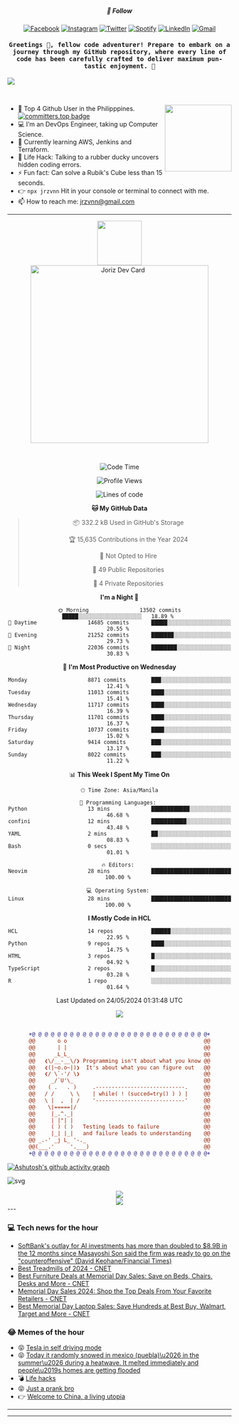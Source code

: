 <h5 align="center">💬 Follow</h5>
<div align="center">

[![Facebook](https://img.shields.io/badge/Facebook-%231877F2.svg?style=for-the-badge&logo=Facebook&logoColor=white)](https://www.facebook.com/Horisyo/)
[![Instagram](https://img.shields.io/badge/Instagram-%23E4405F.svg?style=for-the-badge&logo=Instagram&logoColor=white)](https://www.instagram.com/jrzvnn_/)
[![Twitter](https://img.shields.io/badge/Twitter-%231DA1F2.svg?style=for-the-badge&logo=Twitter&logoColor=white)](https://twitter.com/jrz_studies)
[![Spotify](https://img.shields.io/badge/Spotify-%231ED760.svg?style=for-the-badge&logo=Spotify&logoColor=white)](https://open.spotify.com/user/217td4qrc6mzqjodfalmzjpdi?si=b93099b9078c4ccb)
[![LinkedIn](https://img.shields.io/badge/LinkedIn-%230077B5.svg?style=for-the-badge&logo=LinkedIn&logoColor=white)](https://www.linkedin.com/in/jrz-vnn/)
[![Gmail](https://img.shields.io/badge/Gmail-D14836?style=for-the-badge&logo=gmail&logoColor=white)](mailto:jrzvnn@gmail.com)

</div>
<h4 align="center"><samp>Greetings 👋, fellow code adventurer! Prepare to embark on a journey through my GitHub repository, where every line of code has been carefully crafted to deliver maximum pun-tastic enjoyment. 🚀 </samp></h4>

<!--horizontal divider(gradiant)-->
<img src="https://user-images.githubusercontent.com/73097560/115834477-dbab4500-a447-11eb-908a-139a6edaec5c.gif">

&nbsp; 

<img align='right' src='https://github.com/Rishit-dagli/Rishit-dagli/blob/master/images/octocat-anime.gif' width='150"'>

- 🚀 Top 4 Github User in the Philipppines. [![committers.top badge](https://user-badge.committers.top/philippines/jrzvnn.svg)](https://user-badge.committers.top/philippines/USERNAME)
- 💻 I’m an DevOps Engineer, taking up Computer Science.
- 🤖 Currently learning AWS, Jenkins and Terraform.
- 🎯 Life Hack: Talking to a rubber ducky uncovers hidden coding errors.
- ⚡ Fun fact: Can solve a Rubik's Cube less than 15 seconds.
- 👉 `npx jrzvnn` Hit in your console or terminal to connect with me.
- 📫 How to reach me: jrzvnn@gmail.com

---

<!--🖼️OCTOCAT-->
<p align="center">

<img src="https://media.giphy.com/media/IP7sarl7C5lSFCw9rG/giphy.gif"  width="100px" height="100px">
<br />
<a href="https://app.daily.dev/jorizvillanueva"><img src="https://github.com/jrzvnn/jrzvnn/blob/main/devcard.svg" width="400" alt="Joriz Dev Card"/></a>
</p>

<br />
<div align="center">

<!--START_SECTION:waka-->
![Code Time](http://img.shields.io/badge/Code%20Time-258%20hrs%203%20mins-blue)

![Profile Views](http://img.shields.io/badge/Profile%20Views-27-blue)

![Lines of code](https://img.shields.io/badge/From%20Hello%20World%20I%27ve%20Written-1.6%20million%20lines%20of%20code-blue)

**🐱 My GitHub Data** 

> 📦 332.2 kB Used in GitHub's Storage 
 > 
> 🏆 15,635 Contributions in the Year 2024
 > 
> 🚫 Not Opted to Hire
 > 
> 📜 49 Public Repositories 
 > 
> 🔑 4 Private Repositories 
 > 
**I'm a Night 🦉** 

```text
🌞 Morning                13502 commits       █████░░░░░░░░░░░░░░░░░░░░   18.89 % 
🌆 Daytime                14685 commits       █████░░░░░░░░░░░░░░░░░░░░   20.55 % 
🌃 Evening                21252 commits       ███████░░░░░░░░░░░░░░░░░░   29.73 % 
🌙 Night                  22036 commits       ████████░░░░░░░░░░░░░░░░░   30.83 % 
```
📅 **I'm Most Productive on Wednesday** 

```text
Monday                   8871 commits        ███░░░░░░░░░░░░░░░░░░░░░░   12.41 % 
Tuesday                  11013 commits       ████░░░░░░░░░░░░░░░░░░░░░   15.41 % 
Wednesday                11717 commits       ████░░░░░░░░░░░░░░░░░░░░░   16.39 % 
Thursday                 11701 commits       ████░░░░░░░░░░░░░░░░░░░░░   16.37 % 
Friday                   10737 commits       ████░░░░░░░░░░░░░░░░░░░░░   15.02 % 
Saturday                 9414 commits        ███░░░░░░░░░░░░░░░░░░░░░░   13.17 % 
Sunday                   8022 commits        ███░░░░░░░░░░░░░░░░░░░░░░   11.22 % 
```


📊 **This Week I Spent My Time On** 

```text
🕑︎ Time Zone: Asia/Manila

💬 Programming Languages: 
Python                   13 mins             ████████████░░░░░░░░░░░░░   46.68 % 
confini                  12 mins             ███████████░░░░░░░░░░░░░░   43.48 % 
YAML                     2 mins              ██░░░░░░░░░░░░░░░░░░░░░░░   08.83 % 
Bash                     0 secs              ░░░░░░░░░░░░░░░░░░░░░░░░░   01.01 % 

🔥 Editors: 
Neovim                   28 mins             █████████████████████████   100.00 % 

💻 Operating System: 
Linux                    28 mins             █████████████████████████   100.00 % 
```

**I Mostly Code in HCL** 

```text
HCL                      14 repos            ██████░░░░░░░░░░░░░░░░░░░   22.95 % 
Python                   9 repos             ████░░░░░░░░░░░░░░░░░░░░░   14.75 % 
HTML                     3 repos             █░░░░░░░░░░░░░░░░░░░░░░░░   04.92 % 
TypeScript               2 repos             █░░░░░░░░░░░░░░░░░░░░░░░░   03.28 % 
R                        1 repo              ░░░░░░░░░░░░░░░░░░░░░░░░░   01.64 % 
```




 Last Updated on 24/05/2024 01:31:48 UTC
<!--END_SECTION:waka-->

<img src="https://wakatime.com/share/@jrzvnn/70a4618c-7cd9-4016-b7b9-eabe75c837ee.svg">

<br />
<br />

```diff
+@ @ @ @ @ @ @ @ @ @ @ @ @ @ @ @ @ @ @ @ @ @ @ @ @ @ @ @+
@@       o o                                           @@
@@       | |                                           @@
@@      _L_L_                                          @@
@@   ❮\/__-__\/❯ Programming isn't about what you know @@
@@   ❮(|~o.o~|)❯  It's about what you can figure out   @@
@@   ❮/ \`-'/ \❯                                       @@
@@     _/`U'\_                                         @@
@@    ( .   . )     .----------------------------.     @@
@@   / /     \ \    | while( ! (succed=try() ) ) |     @@
@@   \ |  ,  | /    '----------------------------'     @@
@@    \|=====|/                                        @@
@@     |_.^._|                                         @@
@@     | |"| |                                         @@
@@     ( ) ( )   Testing leads to failure              @@
@@     |_| |_|   and failure leads to understanding    @@
@@ _.-' _j L_ '-._                                     @@
@@(___.'     '.___)                                    @@
+@ @ @ @ @ @ @ @ @ @ @ @ @ @ @ @ @ @ @ @ @ @ @ @ @ @ @ @+

```

</div>


[![Ashutosh's github activity graph](https://github-readme-activity-graph.vercel.app/graph?username=jrzvnn&theme=github-compact)](https://github.com/ashutosh00710/github-readme-activity-graph)


![svg](profile-3d-contrib/profile-night-green.svg)

<div align="center">
<img src="https://github.com/jrzvnn/jrzvnn/blob/output/github-snake-dark.svg">
</div>

<div align=center>
<img align=center src=https://metrics.lecoq.io/jrzvnn?template=classic&isocalendar=1&languages=1&achievements=1&base=header%2C%20activity%2C%20community%2C%20repositories%2C%20metadata&base.indepth=false&base.hireable=false&base.skip=false&isocalendar=false&isocalendar.duration=full-year&languages=false&languages.limit=8&languages.threshold=0%25&languages.other=false&languages.colors=github&languages.sections=most-used&languages.indepth=false&languages.analysis.timeout=15&languages.analysis.timeout.repositories=7.5&languages.categories=markup%2C%20programming&languages.recent.categories=markup%2C%20programming&languages.recent.load=300&languages.recent.days=14&achievements=false&achievements.threshold=C&achievements.secrets=true&achievements.display=detailed&achievements.limit=0&config.timezone=Asia%2FManila)
</div>
<div align="left">
---

### 💻 Tech news for the hour

<!-- TECH:START -->
 - [SoftBank&#39;s outlay for AI investments has more than doubled to $8.9B in the 12 months since Masayoshi Son said the firm was ready to go on the &quot;counteroffensive&quot; &lpar;David Keohane/Financial Times&rpar;](http://www.techmeme.com/240526/p1#a240526p1)
 - [Best Treadmills of 2024     - CNET](https://www.cnet.com/health/fitness/best-treadmill/#ftag=CAD590a51e)
 - [Best Furniture Deals at Memorial Day Sales: Save on Beds, Chairs, Desks and More     - CNET](https://www.cnet.com/deals/memorial-day-furniture-sales-05-25/#ftag=CAD590a51e)
 - [Memorial Day Sales 2024: Shop the Top Deals From Your Favorite Retailers     - CNET](https://www.cnet.com/deals/best-memorial-day-sales-2024-05-25/#ftag=CAD590a51e)
 - [Best Memorial Day Laptop Sales: Save Hundreds at Best Buy, Walmart, Target and More     - CNET](https://www.cnet.com/deals/best-memorial-day-laptop-sales-05-25/#ftag=CAD590a51e)<!-- TECH:END -->

### 😂 Memes of the hour

<!-- MEMES:START -->
 - 😝 [Tesla in self driving mode](http://9gag.com/gag/aVvQn52)
 - 😝 [Today it randomly snowed in mexico &lpar;puebla&rpar;\u2026 in the summer\u2026 during a heatwave. It melted immediately and people\u2019s homes are getting flooded](http://9gag.com/gag/aW40zwK)
 - 💣 [Life hacks](http://9gag.com/gag/aZZWGWz)
 - 😝 [Just a prank bro](http://9gag.com/gag/a9yMQPo)
 - 👉 [Welcome to China, a living utopia](http://9gag.com/gag/a87bR11)<!-- MEMES:END -->

---

---
